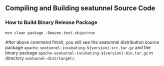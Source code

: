 ## Compiling and Building seatunnel Source Code


### How to Build Binary Release Package


```
mvn clean package -Dmaven.test.skip=true
```
After above command finish, you will see the seatunnel distribution source package `apache-seatunnel-incubating-${version}-src.tar.gz` and the binary package `apache-seatunnel-incubating-${version}-bin.tar.gz` in directory `seatunnel-dist/target/`.